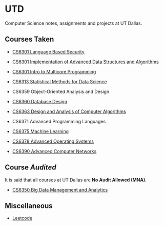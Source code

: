 # UTD

Computer Science notes, assignments and projects at UT Dallas.

<!-- ## Courses In Progress -->

## Courses Taken

- [CS6301 Language Based Security](./CS6301LBS)

- [CS6301 Implementation of Advanced Data Structures and Algorithms](./CS6301IADSA)

- [CS6301 Intro to Multicore Programming](./CS6301MULTI)

- [CS6313 Statistical Methods for Data Science](./CS6313)

- CS6359 Object-Oriented Analysis and Design

- [CS6360 Database Design](./CS6360)

- [CS6363 Design and Analysis of Computer Algorithms](./CS6363)

- CS6371 Advanced Programming Languages

- [CS6375 Machine Learning](./CS6375)

- [CS6378 Advanced Operating Systems](./CS6378)

- [CS6390 Advanced Computer Networks](./CS6390)

## Course _Audited_

It is said that all courses at UT Dallas are __No Audit Allowed (MNA)__.

- [CS6350  Big Data Management and Analytics](./CS6350)

## Miscellaneous

- [Leetcode](./leetcode)
